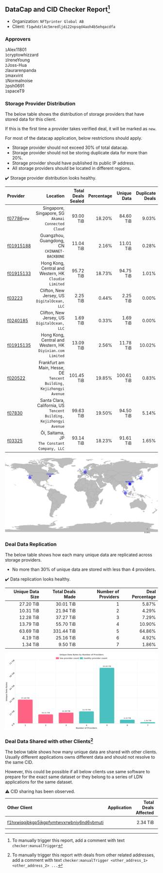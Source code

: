 ## DataCap and CID Checker Report[^1]
 - Organization: `NFTprinter Global AB`
 - Client: `f1qwhdzl4c5mredljdi22npsqd4aoh4b5ehqacdfa`
### Approvers
`1`Alex11801<br/>`1`cryptowhizzard<br/>`1`IreneYoung<br/>`2`Joss-Hua<br/>`2`laurarenpanda<br/>`1`maxvint<br/>`1`Normalnoise<br/>`2`psh0691<br/>`1`spaceT9

### Storage Provider Distribution
The below table shows the distribution of storage providers that have stored data for this client.

If this is the first time a provider takes verified deal, it will be marked as `new`.

For most of the datacap application, below restrictions should apply.
 - Storage provider should not exceed 30% of total datacap.
 - Storage provider should not be storing duplicate data for more than 20%.
 - Storage provider should have published its public IP address.
 - All storage providers should be located in different regions.

✔️ Storage provider distribution looks healthy.

| Provider                                              |                                                                Location | Total Deals Sealed | Percentage | Unique Data | Duplicate Deals |
| :---------------------------------------------------- | ----------------------------------------------------------------------: | -----------------: | ---------: | ----------: | --------------: |
| [f07786](https://filfox.info/en/address/f07786)`new`  |                   Singapore, Singapore, SG<br/>`Akamai Connected Cloud` |          93.00 TiB |     18.20% |   84.60 TiB |           9.03% |
| [f01915188](https://filfox.info/en/address/f01915188) |                        Guangzhou, Guangdong, CN<br/>`CHINANET-BACKBONE` |          11.04 TiB |      2.16% |   11.01 TiB |           0.28% |
| [f01915133](https://filfox.info/en/address/f01915133) |                Hong Kong, Central and Western, HK<br/>`Cloudie Limited` |          95.72 TiB |     18.73% |   94.75 TiB |           1.01% |
| [f03223](https://filfox.info/en/address/f03223)       |                         Clifton, New Jersey, US<br/>`DigitalOcean, LLC` |           2.25 TiB |      0.44% |    2.25 TiB |           0.00% |
| [f0240185](https://filfox.info/en/address/f0240185)   |                         Clifton, New Jersey, US<br/>`DigitalOcean, LLC` |           1.69 TiB |      0.33% |    1.69 TiB |           0.00% |
| [f01915135](https://filfox.info/en/address/f01915135) |           Hong Kong, Central and Western, HK<br/>`Diyixian.com Limited` |          13.09 TiB |      2.56% |   11.78 TiB |          10.02% |
| [f020522](https://filfox.info/en/address/f020522)     | Frankfurt am Main, Hesse, DE<br/>`Tencent Building, Kejizhongyi Avenue` |         101.45 TiB |     19.85% |  100.61 TiB |           0.83% |
| [f07830](https://filfox.info/en/address/f07830)       |  Santa Clara, California, US<br/>`Tencent Building, Kejizhongyi Avenue` |          99.63 TiB |     19.50% |   94.50 TiB |           5.14% |
| [f03325](https://filfox.info/en/address/f03325)       |                         Ōi, Saitama, JP<br/>`The Constant Company, LLC` |          93.14 TiB |     18.23% |   91.61 TiB |           1.65% |

<img src="https://raw.githubusercontent.com/data-preservation-programs/filplus-checker-assets/main/filecoin-project/filecoin-plus-large-datasets/issues/1251/1687752844199.png"/>

### Deal Data Replication
The below table shows how each many unique data are replicated across storage providers.

- No more than 30% of unique data are stored with less than 4 providers.

✔️ Data replication looks healthy.

| Unique Data Size | Total Deals Made | Number of Providers | Deal Percentage |
| ---------------: | ---------------: | ------------------: | --------------: |
|        27.20 TiB |        30.01 TiB |                   1 |           5.87% |
|        10.31 TiB |        21.94 TiB |                   2 |           4.29% |
|        12.28 TiB |        37.27 TiB |                   3 |           7.29% |
|        13.79 TiB |        55.70 TiB |                   4 |          10.90% |
|        63.69 TiB |       331.44 TiB |                   5 |          64.86% |
|         4.19 TiB |        25.16 TiB |                   6 |           4.92% |
|         1.34 TiB |         9.50 TiB |                   7 |           1.86% |

<img src="https://raw.githubusercontent.com/data-preservation-programs/filplus-checker-assets/main/filecoin-project/filecoin-plus-large-datasets/issues/1251/1687752845383.png"/>

### Deal Data Shared with other Clients[^3]
The below table shows how many unique data are shared with other clients.
Usually different applications owns different data and should not resolve to the same CID.

However, this could be possible if all below clients use same software to prepare for the exact same dataset or they belong to a series of LDN applications for the same dataset.

⚠️ CID sharing has been observed.

| Other Client                                                                                                          | Application                                                                      | Total Deals Affected | Unique CIDs | Approvers                        |
| :-------------------------------------------------------------------------------------------------------------------- | :------------------------------------------------------------------------------- | -------------------: | ----------: | :------------------------------- |
| [f1hxwjqqjbkgp5jkgpfymtwvxrwbniy6nd6vbmuti](https://filfox.info/en/address/f1hxwjqqjbkgp5jkgpfymtwvxrwbniy6nd6vbmuti) | [](https://github.com/filecoin-project/filecoin-plus-large-datasets/issues/1967) |             2.34 TiB |          28 | `1`Joss-Hua<br/>`1`laurarenpanda |

[^1]: To manually trigger this report, add a comment with text `checker:manualTrigger`

[^2]: Deals from those addresses are combined into this report as they are specified with `checker:manualTrigger`

[^3]: To manually trigger this report with deals from other related addresses, add a comment with text `checker:manualTrigger <other_address_1> <other_address_2> ...`
